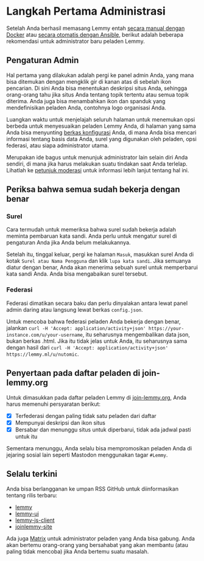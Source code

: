 # Langkah Pertama Administrasi

Setelah Anda berhasil memasang Lemmy entah [secara manual dengan Docker](install_docker.md) atau [secara otomatis dengan Ansible](install_ansible.md), berikut adalah beberapa rekomendasi untuk administrator baru peladen Lemmy.

## Pengaturan Admin

Hal pertama yang dilakukan adalah pergi ke panel admin Anda, yang mana bisa ditemukan dengan mengklik gir di kanan atas di sebelah ikon pencarian. Di sini Anda bisa menentukan deskripsi situs Anda, sehingga orang-orang tahu jika situs Anda tentang topik tertentu atau semua topik diterima. Anda juga bisa menambahkan ikon dan spanduk yang mendefinisikan peladen Anda, contohnya logo organisasi Anda.

Luangkan waktu untuk menjelajah seluruh halaman untuk menemukan opsi berbeda untuk menyesuaikan peladen Lemmy Anda, di halaman yang sama Anda bisa menyunting [berkas konfigurasi](configuration.md) Anda, di mana Anda bisa mencari informasi tentang basis data Anda, surel yang digunakan oleh peladen, opsi federasi, atau siapa administrator utama.

Merupakan ide bagus untuk menunjuk administrator lain selain diri Anda sendiri, di mana jika harus melakukan suatu tindakan saat Anda terlelap. Lihatlah ke [petunjuk moderasi](../moderation/moderation.md) untuk informasi lebih lanjut tentang hal ini.

## Periksa bahwa semua sudah bekerja dengan benar

### Surel

Cara termudah untuk memeriksa bahwa surel sudah bekerja adalah meminta pembaruan kata sandi. Anda perlu untuk mengatur surel di pengaturan Anda jika Anda belum melakukannya.

Setelah itu, tinggal keluar, pergi ke halaman `Masuk`, masukkan surel Anda di kotak `Surel atau Nama Pengguna` dan klik `lupa kata sandi`. Jika semuanya diatur dengan benar, Anda akan menerima sebuah surel untuk memperbarui kata sandi Anda. Anda bisa mengabaikan surel tersebut.

### Federasi

Federasi dimatikan secara baku dan perlu dinyalakan antara lewat panel admin daring atau langsung lewat berkas `config.json`.

Untuk mencoba bahwa federasi peladen Anda bekerja dengan benar, jalankan `curl -H 'Accept: application/activity+json' https://your-instance.com/u/your-username`, itu seharusnya mengembalikan data json, bukan berkas .html. Jika itu tidak jelas untuk Anda, itu seharusnya sama dengan hasil dari `curl -H 'Accept: application/activity+json' https://lemmy.ml/u/nutomic`.

## Penyertaan pada daftar peladen di join-lemmy.org

Untuk dimasukkan pada daftar peladen Lemmy di [join-lemmy.org](https://join-lemmy.org/instances), Anda harus memenuhi persyaratan berikut:

- [x] Terfederasi dengan paling tidak satu peladen dari daftar
- [x] Mempunyai deskripsi dan ikon situs
- [x] Bersabar dan menunggu situs untuk diperbarui, tidak ada jadwal pasti untuk itu

Sementara menunggu, Anda selalu bisa mempromosikan peladen Anda di jejaring sosial lain seperti Mastodon menggunakan tagar `#Lemmy`.

## Selalu terkini

Anda bisa berlangganan ke umpan RSS GitHub untuk diinformasikan tentang rilis terbaru:

- [lemmy](https://github.com/LemmyNet/lemmy/releases.atom)
- [lemmy-ui](https://github.com/LemmyNet/lemmy-ui/releases.atom)
- [lemmy-js-client](https://github.com/LemmyNet/lemmy-js-client/releases.atom)
- [joinlemmy-site](https://github.com/LemmyNet/joinlemmy-site/releases.atom)

Ada juga [Matrix](https://matrix.to/#/!OwmdVYiZSXrXbtCNLw:matrix.org) untuk administrator peladen yang Anda bisa gabung. Anda akan bertemu orang-orang yang bersahabat yang akan membantu (atau paling tidak mencoba) jika Anda bertemu suatu masalah.
